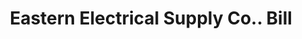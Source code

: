 ---
doi: 10.7916/D8M05HD3
date_other: '1890'
date_other_textual: 1890-1899
form: printed ephemera
genre:
- Invoices
name:
- Eastern Electrical Supply Co.
object_in_context_url: https://biggert.cul.columbia.edu/items/view/ave_biggert_00372
subject_hierarchical_geographic:
- Boston, Massachusetts, United States
subject_name:
- Eastern Electrical Supply Co.
title: Eastern Electrical Supply Co.. Bill
sort_title: Eastern Electrical Supply Co.. Bill
call_number: ave_biggert_00372
coordinates:
- 42.35805555555556,-71.06361111111111
pid: ave_biggert_00372
identifiers: ave_biggert_00372
thumbnail: https://derivativo-3.library.columbia.edu/iiif/2/ldpd:344141/full/!256,256/0/native.jpg
permalink: /biggert/ave_biggert_00372/
layout: iiif-image-page
---